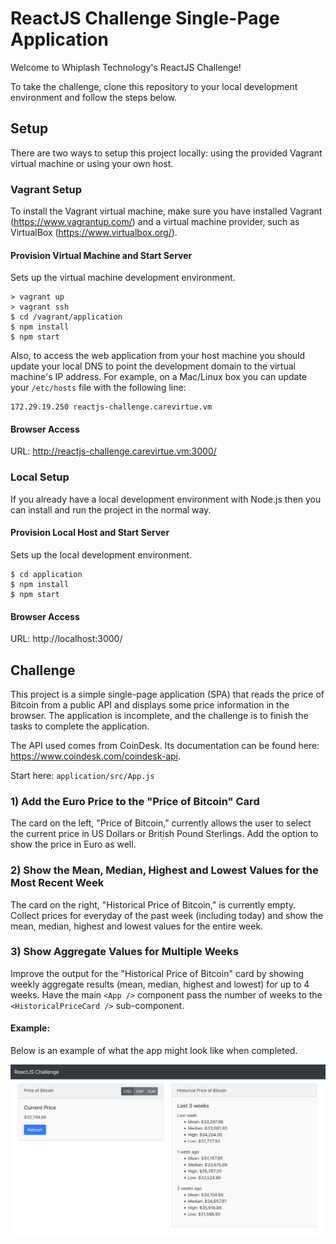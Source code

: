 # ReactJS Challenge Single-Page Application

Welcome to Whiplash Technology's ReactJS Challenge!

To take the challenge, clone this repository to your local development environment and follow the steps below.

## Setup

There are two ways to setup this project locally: using the provided Vagrant virtual machine or using your own host.

### Vagrant Setup

To install the Vagrant virtual machine, make sure you have installed Vagrant (https://www.vagrantup.com/) and a virtual machine provider, such as VirtualBox (https://www.virtualbox.org/).

#### Provision Virtual Machine and Start Server

Sets up the virtual machine development environment.

```ssh
> vagrant up
> vagrant ssh
$ cd /vagrant/application
$ npm install
$ npm start
```

Also, to access the web application from your host machine you should update your local DNS to point the development domain to the virtual machine's IP address. For example, on a Mac/Linux box you can update your `/etc/hosts` file with the following line:

```
172.29.19.250 reactjs-challenge.carevirtue.vm
```

#### Browser Access

URL: http://reactjs-challenge.carevirtue.vm:3000/

### Local Setup

If you already have a local development environment with Node.js then you can install and run the project in the normal way.

#### Provision Local Host and Start Server

Sets up the local development environment.

```ssh
$ cd application
$ npm install
$ npm start
```

#### Browser Access

URL: http://localhost:3000/

## Challenge

This project is a simple single-page application (SPA) that reads the price of Bitcoin from a public API and displays some price information in the browser. The application is incomplete, and the challenge is to finish the tasks to complete the application.

The API used comes from CoinDesk. Its documentation can be found here: https://www.coindesk.com/coindesk-api.

Start here: `application/src/App.js`

### 1) Add the Euro Price to the "Price of Bitcoin" Card

The card on the left, "Price of Bitcoin," currently allows the user to select the current price in US Dollars or British Pound Sterlings. Add the option to show the price in Euro as well.

### 2) Show the Mean, Median, Highest and Lowest Values for the Most Recent Week

The card on the right, "Historical Price of Bitcoin," is currently empty. Collect prices for everyday of the past week (including today) and show the mean, median, highest and lowest values for the entire week.

### 3) Show Aggregate Values for Multiple Weeks

Improve the output for the "Historical Price of Bitcoin" card by showing weekly aggregate results (mean, median, highest and lowest) for up to 4 weeks. Have the main `<App />` component pass the number of weeks to the `<HistoricalPriceCard />` sub-component.

#### Example:

Below is an example of what the app might look like when completed.

![Finished Example](/data/finished-app.png)
